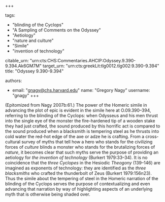 +++

tags:
- "blinding of the Cyclops"
- "A Sampling of Comments on the Odyssey"
- "Aetiology"
- "nature and culture"
- "Simile"
- "invention of technology"

citable_urn: "urn:cts:CHS:Commentaries.AHCIP:Odyssey.9.390-9.394.Ak6GM7M"
target_urn: "urn:cts:greekLit:tlg0012.tlg002:9.390-9.394"
title: "Odyssey 9.390-9.394"

authors:
- email: "gnagy@chs.harvard.edu"
  name: "Gregory Nagy"
  username: "gnagy"
+++

<p>(Epitomized from Nagy 2007b:61.) The power of the Homeric simile in advancing the plot of epic is evident in the simile here at O.09.390–394, referring to the blinding of the Cyclops: when Odysseus and his men thrust into the single eye of the monster the fire-hardened tip of a wooden stake they had just crafted, the sound produced by this horrific act is compared to the sound produced when a blacksmith is tempering steel as he thrusts into cold water the red-hot edge of the axe or adze he is crafting. From a cross-cultural survey of myths that tell how a hero who stands for the civilizing forces of <em>culture</em> blinds a monster who stands for the brutalizing forces of <em>nature</em>, it becomes clear that such myths serve the purpose of providing an aetiology for <em>the invention of technology</em> (Burkert 1979:33–34). It is no coincidence that the <em>three Cyclopes</em> in the Hesiodic <em>Theogony</em> (139–146) are imagined as exponents of technology: they are identified as the <em>three blacksmiths</em> who crafted the thunderbolt of Zeus (Burkert 1979:156n23). Thus the simile about the tempering of steel in the Homeric narration of the blinding of the Cyclops serves the purpose of contextualizing and even advancing that narration by way of highlighting aspects of an underlying myth that is otherwise being shaded over. </p>
